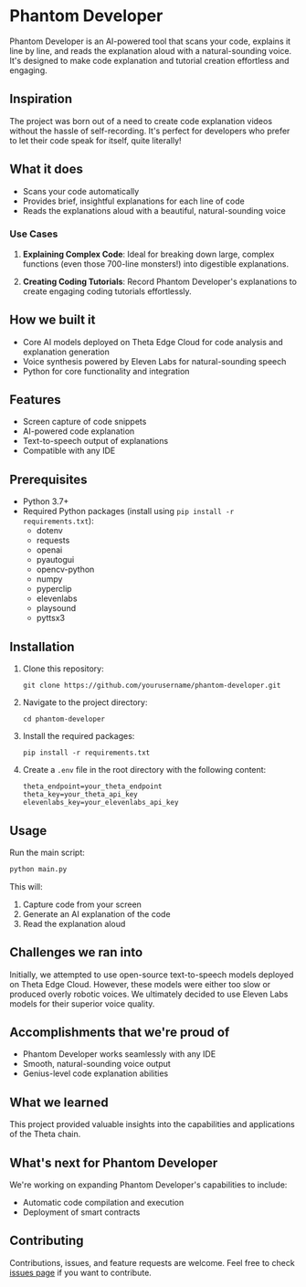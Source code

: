 
# Phantom Developer

Phantom Developer is an AI-powered tool that scans your code, explains it line by line, and reads the explanation aloud with a natural-sounding voice. It's designed to make code explanation and tutorial creation effortless and engaging.

## Inspiration

The project was born out of a need to create code explanation videos without the hassle of self-recording. It's perfect for developers who prefer to let their code speak for itself, quite literally!

## What it does

- Scans your code automatically
- Provides brief, insightful explanations for each line of code
- Reads the explanations aloud with a beautiful, natural-sounding voice

### Use Cases

1. **Explaining Complex Code**: 
   Ideal for breaking down large, complex functions (even those 700-line monsters!) into digestible explanations.

2. **Creating Coding Tutorials**: 
   Record Phantom Developer's explanations to create engaging coding tutorials effortlessly.

## How we built it

- Core AI models deployed on Theta Edge Cloud for code analysis and explanation generation
- Voice synthesis powered by Eleven Labs for natural-sounding speech
- Python for core functionality and integration

## Features

- Screen capture of code snippets
- AI-powered code explanation
- Text-to-speech output of explanations
- Compatible with any IDE

## Prerequisites

- Python 3.7+
- Required Python packages (install using `pip install -r requirements.txt`):
  - dotenv
  - requests
  - openai
  - pyautogui
  - opencv-python
  - numpy
  - pyperclip
  - elevenlabs
  - playsound
  - pyttsx3

## Installation

1. Clone this repository:
   ```
   git clone https://github.com/yourusername/phantom-developer.git
   ```

2. Navigate to the project directory:
   ```
   cd phantom-developer
   ```

3. Install the required packages:
   ```
   pip install -r requirements.txt
   ```

4. Create a `.env` file in the root directory with the following content:
   ```
   theta_endpoint=your_theta_endpoint
   theta_key=your_theta_api_key
   elevenlabs_key=your_elevenlabs_api_key
   ```

## Usage

Run the main script:

```python
python main.py
```

This will:
1. Capture code from your screen
2. Generate an AI explanation of the code
3. Read the explanation aloud

## Challenges we ran into

Initially, we attempted to use open-source text-to-speech models deployed on Theta Edge Cloud. However, these models were either too slow or produced overly robotic voices. We ultimately decided to use Eleven Labs models for their superior voice quality.

## Accomplishments that we're proud of

- Phantom Developer works seamlessly with any IDE
- Smooth, natural-sounding voice output
- Genius-level code explanation abilities

## What we learned

This project provided valuable insights into the capabilities and applications of the Theta chain.

## What's next for Phantom Developer

We're working on expanding Phantom Developer's capabilities to include:
- Automatic code compilation and execution
- Deployment of smart contracts

## Contributing

Contributions, issues, and feature requests are welcome. Feel free to check [issues page](https://github.com/AaravAtGit/phantom-dev/issues) if you want to contribute.


